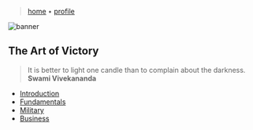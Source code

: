 > [home](/)
> &bull; [profile](/profile)

![banner](/strategy/photos/banner.png)

## The Art of Victory

> It is better to light one candle than to complain about the darkness.  
> **Swami Vivekananda**

* [Introduction](introduction)
* [Fundamentals](fundamentals)
* [Military](military)
* [Business](business)
